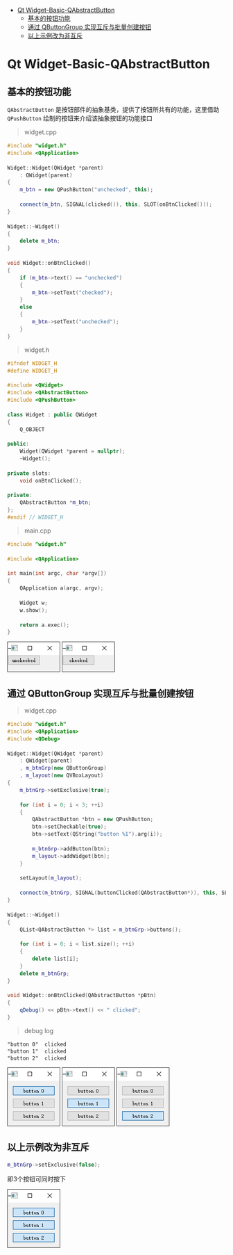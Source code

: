- [Qt Widget-Basic-QAbstractButton](#qt-widget-basic-qabstractbutton)
  - [基本的按钮功能](#基本的按钮功能)
  - [通过 QButtonGroup 实现互斥与批量创建按钮](#通过-qbuttongroup-实现互斥与批量创建按钮)
  - [以上示例改为非互斥](#以上示例改为非互斥)

# Qt Widget-Basic-QAbstractButton

## 基本的按钮功能

`QAbstractButton` 是按钮部件的抽象基类，提供了按钮所共有的功能，这里借助 `QPushButton` 绘制的按钮来介绍该抽象按钮的功能接口

> widget.cpp

```cpp
#include "widget.h"
#include <QApplication>

Widget::Widget(QWidget *parent)
    : QWidget(parent)
{
    m_btn = new QPushButton("unchecked", this);

    connect(m_btn, SIGNAL(clicked()), this, SLOT(onBtnClicked()));
}

Widget::~Widget()
{
    delete m_btn;
}

void Widget::onBtnClicked()
{
    if (m_btn->text() == "unchecked")
    {
        m_btn->setText("checked");
    }
    else
    {
        m_btn->setText("unchecked");
    }
}
```

> widget.h

```cpp
#ifndef WIDGET_H
#define WIDGET_H

#include <QWidget>
#include <QAbstractButton>
#include <QPushButton>

class Widget : public QWidget
{
    Q_OBJECT

public:
    Widget(QWidget *parent = nullptr);
    ~Widget();

private slots:
    void onBtnClicked();

private:
    QAbstractButton *m_btn;
};
#endif // WIDGET_H
```

> main.cpp

```cpp
#include "widget.h"

#include <QApplication>

int main(int argc, char *argv[])
{
    QApplication a(argc, argv);

    Widget w;
    w.show();

    return a.exec();
}
```

![](.assert/abstract_button.png) ![](.assert/abstract_button1.png) 

## 通过 QButtonGroup 实现互斥与批量创建按钮

> widget.cpp

```cpp
#include "widget.h"
#include <QApplication>
#include <QDebug>

Widget::Widget(QWidget *parent)
    : QWidget(parent)
    , m_btnGrp(new QButtonGroup)
    , m_layout(new QVBoxLayout)
{
    m_btnGrp->setExclusive(true);

    for (int i = 0; i < 3; ++i)
    {
        QAbstractButton *btn = new QPushButton;
        btn->setCheckable(true);
        btn->setText(QString("button %1").arg(i));

        m_btnGrp->addButton(btn);
        m_layout->addWidget(btn);
    }

    setLayout(m_layout);

    connect(m_btnGrp, SIGNAL(buttonClicked(QAbstractButton*)), this, SLOT(onBtnClicked(QAbstractButton*)));
}

Widget::~Widget()
{
    QList<QAbstractButton *> list = m_btnGrp->buttons();

    for (int i = 0; i < list.size(); ++i)
    {
        delete list[i];
    }
    delete m_btnGrp;
}

void Widget::onBtnClicked(QAbstractButton *pBtn)
{
    qDebug() << pBtn->text() << " clicked";
}
```

> debug log

```
"button 0"  clicked
"button 1"  clicked
"button 2"  clicked
```

![](.assert/abstract_button3.png) ![](.assert/abstract_button4.png) ![](.assert/abstract_button5.png)

## 以上示例改为非互斥

```cpp
m_btnGrp->setExclusive(false);
```

即3个按钮可同时按下

![](.assert/abstract_button2.png)
